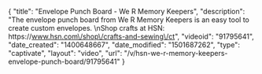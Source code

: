{
    "title": "Envelope Punch Board - We R Memory Keepers",
    "description": "The envelope punch board from We R Memory Keepers is an easy tool to create custom envelopes. \nShop crafts at HSN: https:\/\/www.hsn.com\/shop\/crafts-and-sewing\/ct",
    "videoid": "91795641",
    "date_created": "1400648667",
    "date_modified": "1501687262",
    "type": "captivate",
    "layout": "video",
    "url": "\/v\/hsn-we-r-memory-keepers-envelope-punch-board\/91795641"
}